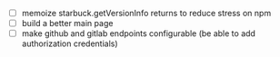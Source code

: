 - [ ] memoize starbuck.getVersionInfo returns to reduce stress on npm
- [ ] build a better main page
- [ ] make github and gitlab endpoints configurable (be able to add authorization credentials)
